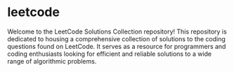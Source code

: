 # leetcode
Welcome to the LeetCode Solutions Collection repository! This repository is dedicated to housing a comprehensive collection of solutions to the coding questions found on LeetCode. It serves as a resource for programmers and coding enthusiasts looking for efficient and reliable solutions to a wide range of algorithmic problems.
